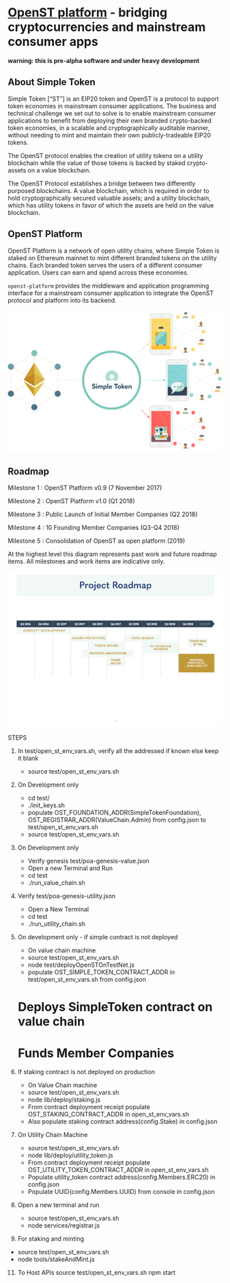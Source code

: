 # [OpenST platform](https://simpletoken.org) - bridging cryptocurrencies and mainstream consumer apps

**warning: this is pre-alpha software and under heavy development**

## About Simple Token

Simple Token [“ST”] is an EIP20 token and OpenST is a protocol to support token economies in mainstream consumer applications. The business and technical challenge we set out to solve is to enable mainstream consumer applications to benefit from deploying their own branded crypto-backed token economies, in a scalable and cryptographically auditable manner, without needing to mint and maintain their own publicly-tradeable EIP20 tokens.

The OpenST protocol enables the creation of utility tokens on a utility blockchain while the value of those tokens is backed by staked crypto-assets on a value blockchain.

The OpenST Protocol establishes a bridge between two differently purposed blockchains.  A value blockchain, which is required in order to hold cryptographically secured valuable assets; and a utility blockchain, which has utility tokens in favor of which the assets are held on the value blockchain.

## OpenST Platform

OpenST Platform is a network of open utility chains, where Simple Token is staked on Ethereum mainnet to mint different branded tokens on the utility chains.  Each branded token serves the users of a different consumer application.  Users can earn and spend across these economies.

`openst-platform` provides the middleware and application programming interface for a mainstream consumer application to integrate the OpenST protocol and platform into its backend.

![](docs/platform-illustration.png)

## Roadmap

Milestone 1 : OpenST Platform v0.9 (7 November 2017)

Milestone 2 : OpenST Platform v1.0 (Q1 2018)

Milestone 3 : Public Launch of Initial Member Companies (Q2 2018)

Milestone 4 : 10 Founding Member Companies (Q3-Q4 2018)

Milestone 5 : Consolidation of OpenST as open platform (2019)

At the highest level this diagram represents past work and future roadmap items.  All milestones and work items are indicative only.

![](docs/roadmap.png)

STEPS

1)  In test/open_st_env_vars.sh, verify all the addressed if known else keep it blank
    - source test/open_st_env_vars.sh

2) On Development only
   - cd test/
   - ./init_keys.sh
   - populate OST_FOUNDATION_ADDR(SimpleTokenFoundation), OST_REGISTRAR_ADDR(ValueChain.Admin) from config.json to test/open_st_env_vars.sh
   - source test/open_st_env_vars.sh

3) On Development only
    - Verify genesis test/poa-genesis-value.json
    - Open a new Terminal and Run
    - cd test
    - ./run_value_chain.sh

4) Verify test/poa-genesis-utility.json
   - Open a New Terminal
   - cd test
   - ./run_utility_chain.sh

6) On development only - if simple contract is not deployed
    - On value chain machine
    - source test/open_st_env_vars.sh
    - node test/deployOpenSTOnTestNet.js
    - populate OST_SIMPLE_TOKEN_CONTRACT_ADDR in test/open_st_env_vars.sh from config.json

    # Deploys SimpleToken contract on value chain
    # Funds Member Companies

7) If staking contract is not deployed on production
    - On Value Chain machine
    - source test/open_st_env_vars.sh
    - node lib/deploy/staking.js
    - From contract deployment receipt populate OST_STAKING_CONTRACT_ADDR in open_st_env_vars.sh
    - Also populate staking contract address(config.Stake) in config.json

8) On Utility Chain Machine
    - source test/open_st_env_vars.sh
    - node lib/deploy/utility_token.js
    - From contract deployment receipt populate OST_UTILITY_TOKEN_CONTRACT_ADDR in open_st_env_vars.sh
    - Populate utility_token contract address(config.Members.ERC20) in config.json
    - Populate UUID(config.Members.UUID) from console in config.json

9) Open a new terminal and run
    - source test/open_st_env_vars.sh
    - node services/registrar.js

10) For staking and minting
   - source test/open_st_env_vars.sh
   - node tools/stakeAndMint.js

11) To Host APIs
    source test/open_st_env_vars.sh
    npm start
